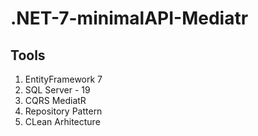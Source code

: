 # .NET-7-minimalAPI-Mediatr

## Tools
1. EntityFramework 7
2. SQL Server - 19
3. CQRS MediatR
4. Repository Pattern
5. CLean Arhitecture
